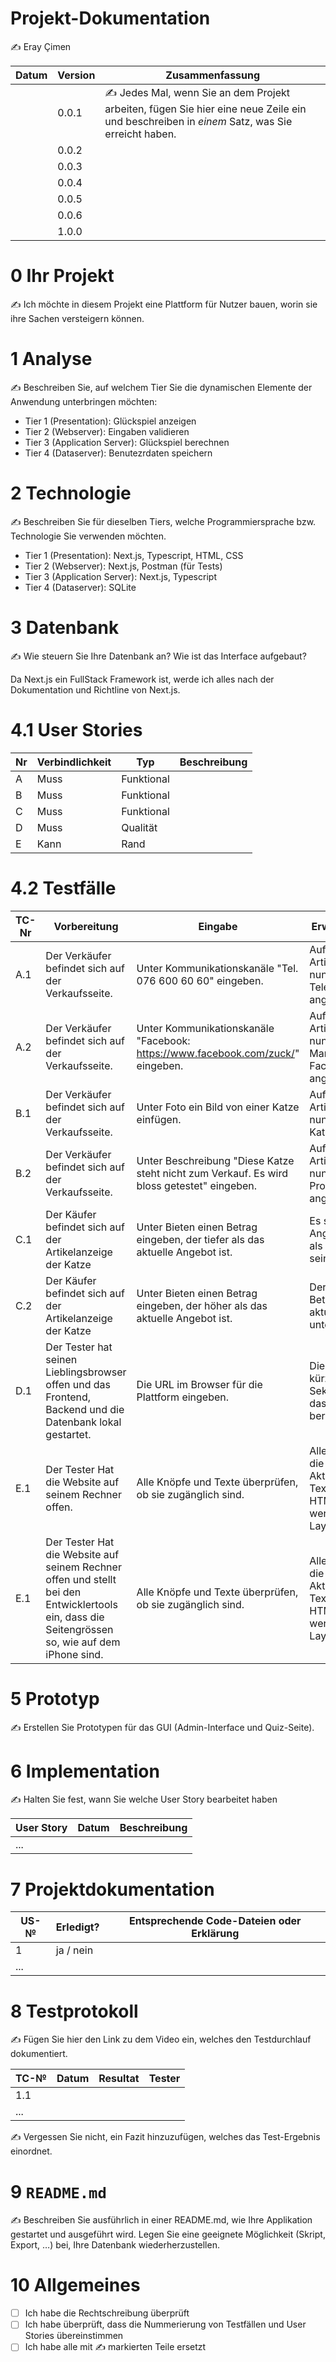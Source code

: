 # Projekt-Dokumentation

✍️ Eray Çimen

| Datum | Version | Zusammenfassung                                              |
| ----- | ------- | ------------------------------------------------------------ |
|       | 0.0.1   | ✍️ Jedes Mal, wenn Sie an dem Projekt arbeiten, fügen Sie hier eine neue Zeile ein und beschreiben in *einem* Satz, was Sie erreicht haben. |
|       | 0.0.2   |                                                              |
|       | 0.0.3   |                                                              |
|       | 0.0.4   |                                                              |
|       | 0.0.5   |                                                              |
|       | 0.0.6   |                                                              |
|       | 1.0.0   |                                                              |

# 0 Ihr Projekt

✍️ Ich möchte in diesem Projekt eine Plattform für Nutzer bauen, worin sie ihre Sachen versteigern können.

# 1 Analyse

✍️ Beschreiben Sie, auf welchem Tier Sie die dynamischen Elemente der Anwendung unterbringen möchten:

* Tier 1 (Presentation): Glückspiel anzeigen
* Tier 2 (Webserver): Eingaben validieren
* Tier 3 (Application Server): Glückspiel berechnen
* Tier 4 (Dataserver): Benutezrdaten speichern

# 2 Technologie

✍️ Beschreiben Sie für dieselben Tiers, welche Programmiersprache bzw. Technologie Sie verwenden möchten.

* Tier 1 (Presentation): Next.js, Typescript, HTML, CSS
* Tier 2 (Webserver): Next.js, Postman (für Tests)
* Tier 3 (Application Server): Next.js, Typescript
* Tier 4 (Dataserver): SQLite

# 3 Datenbank

✍️ Wie steuern Sie Ihre Datenbank an? Wie ist das Interface aufgebaut? 

Da Next.js ein FullStack Framework ist, werde ich alles nach der Dokumentation und Richtline von Next.js.

# 4.1 User Stories

| Nr | Verbindlichkeit | Typ  | Beschreibung                       |
| ---- | --------------- | ---- | ---------------------------------- |
| A    | Muss                | Funktional     |  |
| B  | Muss                | Funktional     |  |
| C  | Muss                | Funktional     | |
| D  | Muss                | Qualität     |  |
| E  | Kann                | Rand     | |

# 4.2 Testfälle

| TC-Nr | Vorbereitung | Eingabe | Erwartete Ausgabe |
| ---- | ------------ | ------- | ----------------- |
| A.1  | Der Verkäufer befindet sich auf der Verkaufsseite.             | Unter Kommunikationskanäle "Tel. 076 600 60 60" eingeben. | Auf der Artikelanzeige wird nun die Telefonnummer angezeigt.                   |
| A.2  | Der Verkäufer befindet sich auf der Verkaufsseite.              | Unter Kommunikationskanäle "Facebook: https://www.facebook.com/zuck/" eingeben.         | Auf der Artikelanzeige wird nun der Link zu Mark Zuckerbergs Facebookprofil angezeigt.                   |
| B.1  | Der Verkäufer befindet sich auf der Verkaufsseite.              | Unter Foto ein Bild von einer Katze einfügen. | Auf der Artikelanzeige wird nun das Bild der Katze angezeigt.                   |
| B.2  | Der Verkäufer befindet sich auf der Verkaufsseite.              | Unter Beschreibung "Diese Katze steht nicht zum Verkauf. Es wird bloss getestet" eingeben. | Auf der Artikelanzeige wird nun die Produkbeschreibung angezeigt.                |
| C.1  | Der Käufer befindet sich auf der Artikelanzeige der Katze            | Unter Bieten einen Betrag eingeben, der tiefer als das aktuelle Angebot ist. | Es steht in rot "Ihr Angebot muss höher als das Aktuelle sein."        |
| C.2  | Der Käufer befindet sich auf der Artikelanzeige der Katze            | Unter Bieten einen Betrag eingeben, der höher als das aktuelle Angebot ist. | Der eingetragene Betrag steht nun als aktuellen Angebot unter dem Artikel.        |
| D.1  | Der Tester hat seinen Lieblingsbrowser offen und das Frontend, Backend und die Datenbank lokal gestartet. | Die URL im Browser für die Plattform eingeben. | Die Ladezeit beträgt kürzer als zwei Sekunden, sofern das Frontend schon bereitgestellt wurde.        |
| E.1  | Der Tester Hat die Website auf seinem Rechner offen. | Alle Knöpfe und Texte überprüfen, ob sie zugänglich sind.  | Alle Knöpfe führen die erwartete Aktionen aus, alle Texte aus dem HTML Quelltext werden im richtigen Layout angezeigt. |
| E.1  | Der Tester Hat die Website auf seinem Rechner offen und stellt bei den Entwicklertools ein, dass die Seitengrössen so, wie auf dem iPhone sind. | Alle Knöpfe und Texte überprüfen, ob sie zugänglich sind.  | Alle Knöpfe führen die erwartete Aktionen aus, alle Texte aus dem HTML Quelltext werden im richtigen Layout angezeigt. |

# 5 Prototyp

✍️ Erstellen Sie Prototypen für das GUI (Admin-Interface und Quiz-Seite).

# 6 Implementation

✍️ Halten Sie fest, wann Sie welche User Story bearbeitet haben

| User Story | Datum | Beschreibung |
| ---------- | ----- | ------------ |
| ...        |       |              |

# 7 Projektdokumentation

| US-№ | Erledigt? | Entsprechende Code-Dateien oder Erklärung |
| ---- | --------- | ----------------------------------------- |
| 1    | ja / nein |                                           |
| ...  |           |                                           |

# 8 Testprotokoll

✍️ Fügen Sie hier den Link zu dem Video ein, welches den Testdurchlauf dokumentiert.

| TC-№ | Datum | Resultat | Tester |
| ---- | ----- | -------- | ------ |
| 1.1  |       |          |        |
| ...  |       |          |        |

✍️ Vergessen Sie nicht, ein Fazit hinzuzufügen, welches das Test-Ergebnis einordnet.

# 9 `README.md`

✍️ Beschreiben Sie ausführlich in einer README.md, wie Ihre Applikation gestartet und ausgeführt wird. Legen Sie eine geeignete Möglichkeit (Skript, Export, …) bei, Ihre Datenbank wiederherzustellen.

# 10 Allgemeines

- [ ] Ich habe die Rechtschreibung überprüft
- [ ] Ich habe überprüft, dass die Nummerierung von Testfällen und User Stories übereinstimmen
- [ ] Ich habe alle mit ✍️ markierten Teile ersetzt
